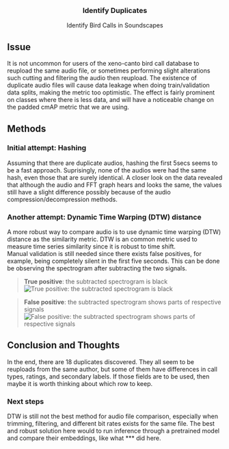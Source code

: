 <!-- Improved compatibility of back to top link: See: https://github.com/othneildrew/Best-README-Template/pull/73 -->
<a name="readme-top"></a>




<!-- PROJECT LOGO -->
<br />
<div align="center">

  <h3 align="center">Identify Duplicates</h3>

  <p align="center">
    Identify Bird Calls in Soundscapes
  </p>
</div>

## Issue
It is not uncommon for users of the xeno-canto bird call database to reupload the same audio file, or sometimes performing slight alterations such cutting and filtering the audio then reupload. The existence of duplicate audio files will cause data leakage when doing train/validation data splits, making the metric too optimistic. The effect is fairly prominent on classes where there is less data, and will have a noticeable change on the padded cmAP metric that we are using.


## Methods

### Initial attempt: Hashing
Assuming that there are duplicate audios, hashing the first 5secs seems to be a fast approach. Suprisingly, none of the audios were had the same hash, even those that are surely identical. A closer look on the data revealed that although the audio and FFT graph hears and looks the same, the values still have a slight difference possibly because of the audio compression/decompression methods.

### Another attempt: Dynamic Time Warping (DTW) distance
A more robust way to compare audio is to use dynamic time warping (DTW) distance as the similarity metric. DTW is an common metric used to measure time series similarity since it is robust to time shift.
<br>
Manual validation is still needed since there exists false positives, for example, being completely silent in the first five seconds. This can be done be observing the spectrogram after subtracting the two signals.

>**True positive**: the subtracted spectrogram is black
![True positive: the subtracted spectrogram is black](https://www.googleapis.com/download/storage/v1/b/kaggle-forum-message-attachments/o/inbox%2F4992459%2F8282338570c4c34e66dbbfc3dc236093%2F__results___11_80.png?generation=1680065468372086&alt=media)

>**False positive**: the subtracted spectrogram shows parts of respective signals
![False positive: the subtracted spectrogram shows parts of respective signals](https://www.googleapis.com/download/storage/v1/b/kaggle-forum-message-attachments/o/inbox%2F4992459%2F45767965ae6517dbaa1d2fddfff63872%2F__results___11_48.png?generation=1680065526057087&alt=media)

## Conclusion and Thoughts

In the end, there are 18 duplicates discovered. They all seem to be reuploads from the same author, but some of them have differences in call types, ratings, and secondary labels. If those fields are to be used, then maybe it is worth thinking about which row to keep.

### Next steps
DTW is still not the best method for audio file comparison, especially when trimming, filtering, and different bit rates exists for the same file. The best and robust solution here would to run inference through a pretrained model and compare their embeddings, like what *** did here.

